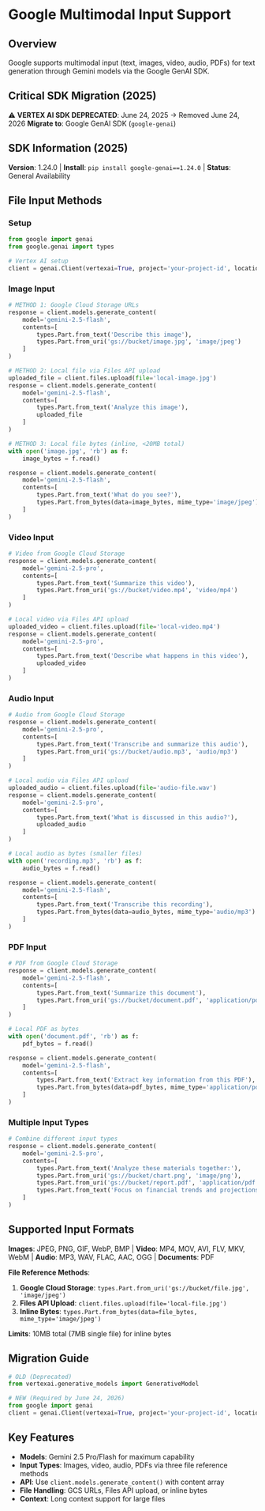 # Google Multimodal Input Support

## Overview
Google supports multimodal input (text, images, video, audio, PDFs) for text generation through Gemini models via the Google GenAI SDK.

## Critical SDK Migration (2025)
⚠️ **VERTEX AI SDK DEPRECATED**: June 24, 2025 → Removed June 24, 2026
**Migrate to**: Google GenAI SDK (`google-genai`)

## SDK Information (2025)
**Version**: 1.24.0 | **Install**: `pip install google-genai==1.24.0` | **Status**: General Availability

## File Input Methods

### Setup
```python
from google import genai
from google.genai import types

# Vertex AI setup
client = genai.Client(vertexai=True, project='your-project-id', location='us-central1')
```

### Image Input
```python
# METHOD 1: Google Cloud Storage URLs
response = client.models.generate_content(
    model='gemini-2.5-flash',
    contents=[
        types.Part.from_text('Describe this image'),
        types.Part.from_uri('gs://bucket/image.jpg', 'image/jpeg')
    ]
)

# METHOD 2: Local file via Files API upload
uploaded_file = client.files.upload(file='local-image.jpg')
response = client.models.generate_content(
    model='gemini-2.5-flash',
    contents=[
        types.Part.from_text('Analyze this image'),
        uploaded_file
    ]
)

# METHOD 3: Local file bytes (inline, <20MB total)
with open('image.jpg', 'rb') as f:
    image_bytes = f.read()

response = client.models.generate_content(
    model='gemini-2.5-flash',
    contents=[
        types.Part.from_text('What do you see?'),
        types.Part.from_bytes(data=image_bytes, mime_type='image/jpeg')
    ]
)
```

### Video Input
```python
# Video from Google Cloud Storage
response = client.models.generate_content(
    model='gemini-2.5-pro',
    contents=[
        types.Part.from_text('Summarize this video'),
        types.Part.from_uri('gs://bucket/video.mp4', 'video/mp4')
    ]
)

# Local video via Files API upload
uploaded_video = client.files.upload(file='local-video.mp4')
response = client.models.generate_content(
    model='gemini-2.5-pro',
    contents=[
        types.Part.from_text('Describe what happens in this video'),
        uploaded_video
    ]
)
```

### Audio Input
```python
# Audio from Google Cloud Storage
response = client.models.generate_content(
    model='gemini-2.5-pro',
    contents=[
        types.Part.from_text('Transcribe and summarize this audio'),
        types.Part.from_uri('gs://bucket/audio.mp3', 'audio/mp3')
    ]
)

# Local audio via Files API upload
uploaded_audio = client.files.upload(file='audio-file.wav')
response = client.models.generate_content(
    model='gemini-2.5-pro',
    contents=[
        types.Part.from_text('What is discussed in this audio?'),
        uploaded_audio
    ]
)

# Local audio as bytes (smaller files)
with open('recording.mp3', 'rb') as f:
    audio_bytes = f.read()

response = client.models.generate_content(
    model='gemini-2.5-flash',
    contents=[
        types.Part.from_text('Transcribe this recording'),
        types.Part.from_bytes(data=audio_bytes, mime_type='audio/mp3')
    ]
)
```

### PDF Input
```python
# PDF from Google Cloud Storage
response = client.models.generate_content(
    model='gemini-2.5-flash',
    contents=[
        types.Part.from_text('Summarize this document'),
        types.Part.from_uri('gs://bucket/document.pdf', 'application/pdf')
    ]
)

# Local PDF as bytes
with open('document.pdf', 'rb') as f:
    pdf_bytes = f.read()

response = client.models.generate_content(
    model='gemini-2.5-flash',
    contents=[
        types.Part.from_text('Extract key information from this PDF'),
        types.Part.from_bytes(data=pdf_bytes, mime_type='application/pdf')
    ]
)
```

### Multiple Input Types
```python
# Combine different input types
response = client.models.generate_content(
    model='gemini-2.5-pro',
    contents=[
        types.Part.from_text('Analyze these materials together:'),
        types.Part.from_uri('gs://bucket/chart.png', 'image/png'),
        types.Part.from_uri('gs://bucket/report.pdf', 'application/pdf'),
        types.Part.from_text('Focus on financial trends and projections')
    ]
)
```


## Supported Input Formats
**Images**: JPEG, PNG, GIF, WebP, BMP | **Video**: MP4, MOV, AVI, FLV, MKV, WebM | **Audio**: MP3, WAV, FLAC, AAC, OGG | **Documents**: PDF

**File Reference Methods**:
1. **Google Cloud Storage**: `types.Part.from_uri('gs://bucket/file.jpg', 'image/jpeg')`
2. **Files API Upload**: `client.files.upload(file='local-file.jpg')`
3. **Inline Bytes**: `types.Part.from_bytes(data=file_bytes, mime_type='image/jpeg')`

**Limits**: 10MB total (7MB single file) for inline bytes

## Migration Guide
```python
# OLD (Deprecated)
from vertexai.generative_models import GenerativeModel

# NEW (Required by June 24, 2026)
from google import genai
client = genai.Client(vertexai=True, project='your-project-id', location='us-central1')
```

## Key Features
- **Models**: Gemini 2.5 Pro/Flash for maximum capability
- **Input Types**: Images, video, audio, PDFs via three file reference methods
- **API**: Use `client.models.generate_content()` with content array
- **File Handling**: GCS URLs, Files API upload, or inline bytes
- **Context**: Long context support for large files